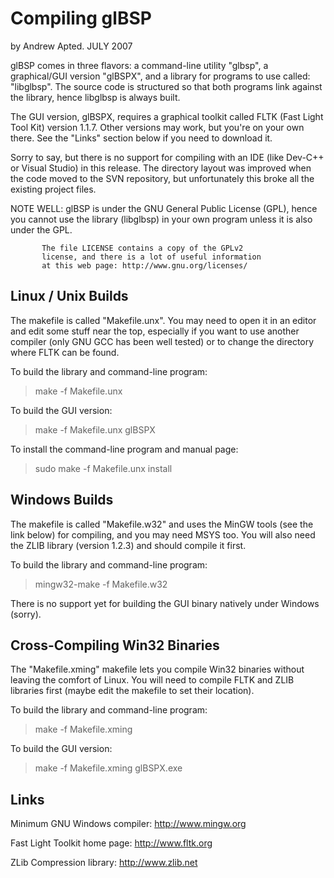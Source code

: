 
Compiling glBSP
===============

by Andrew Apted.  JULY 2007


glBSP comes in three flavors: a command-line utility "glbsp", a
graphical/GUI version "glBSPX", and a library for programs to use
called: "libglbsp".  The source code is structured so that both
programs link against the library, hence libglbsp is always built.

The GUI version, glBSPX, requires a graphical toolkit called FLTK
(Fast Light Tool Kit) version 1.1.7.  Other versions may work, but
you're on your own there.  See the "Links" section below if you
need to download it.

Sorry to say, but there is no support for compiling with an IDE
(like Dev-C++ or Visual Studio) in this release.  The directory
layout was improved when the code moved to the SVN repository,
but unfortunately this broke all the existing project files.


NOTE WELL: glBSP is under the GNU General Public License (GPL),
           hence you cannot use the library (libglbsp) in your
           own program unless it is also under the GPL.

           The file LICENSE contains a copy of the GPLv2
           license, and there is a lot of useful information
           at this web page: http://www.gnu.org/licenses/


Linux / Unix Builds
-------------------

The makefile is called "Makefile.unx".  You may need to open it
in an editor and edit some stuff near the top, especially if you
want to use another compiler (only GNU GCC has been well tested)
or to change the directory where FLTK can be found.

To build the library and command-line program:

   > make -f Makefile.unx

To build the GUI version:

   > make -f Makefile.unx glBSPX

To install the command-line program and manual page:

   > sudo make -f Makefile.unx install


Windows Builds
--------------

The makefile is called "Makefile.w32" and uses the MinGW tools
(see the link below) for compiling, and you may need MSYS too.
You will also need the ZLIB library (version 1.2.3) and should
compile it first.

To build the library and command-line program:

   > mingw32-make -f Makefile.w32

There is no support yet for building the GUI binary natively
under Windows (sorry).


Cross-Compiling Win32 Binaries
------------------------------

The "Makefile.xming" makefile lets you compile Win32 binaries
without leaving the comfort of Linux.  You will need to compile
FLTK and ZLIB libraries first (maybe edit the makefile to set
their location).

To build the library and command-line program:

   > make -f Makefile.xming

To build the GUI version:

   > make -f Makefile.xming glBSPX.exe


Links
-----

Minimum GNU Windows compiler:
    http://www.mingw.org

Fast Light Toolkit home page:
    http://www.fltk.org

ZLib Compression library:
    http://www.zlib.net

